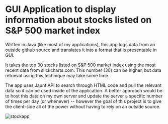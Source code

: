 # GUI Application to display information about stocks listed on S&P 500 market index
Written in Java (like most of my applications), this app logs data from an outside github source and translates it into a format that is presentable in GUI. 

It takes the top 30 stocks listed on S&P 500 market index using the most recent data from slickcharts.com. This number (30) can be higher, but data retrieval using this technique may take some time.

The app uses Jaunt API to search through HTML code and pull the relevant data so it can be used inside of the application. A better approach would be to host this data on my own server and update the server a specific number of times per day (or whenever) -- however the goal of this project is to give the client-side all of the power without having to rely on an outside source. 

![stockapp](https://user-images.githubusercontent.com/37321974/111355726-068ec600-865e-11eb-905d-86054532f7d6.PNG)

